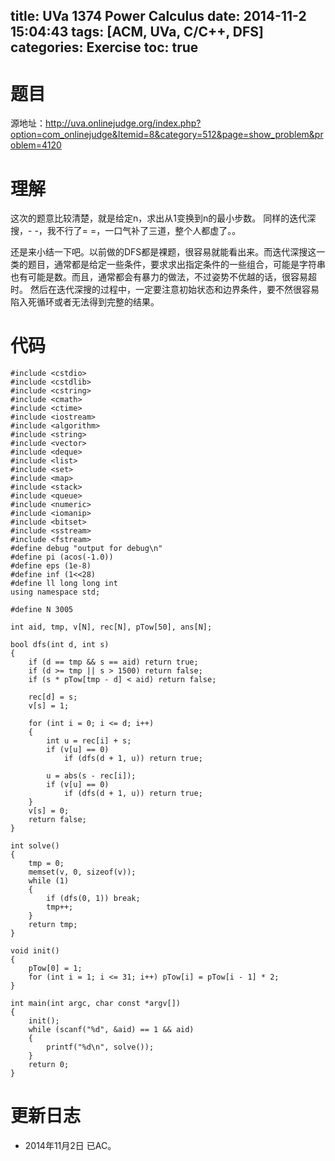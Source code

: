 title: UVa 1374 Power Calculus
date: 2014-11-2 15:04:43
tags: [ACM, UVa, C/C++, DFS]
categories: Exercise
toc: true
---
# 题目	
源地址：http://uva.onlinejudge.org/index.php?option=com_onlinejudge&Itemid=8&category=512&page=show_problem&problem=4120

# 理解
这次的题意比较清楚，就是给定n，求出从1变换到n的最小步数。
同样的迭代深搜，- -，我不行了= =，一口气补了三道，整个人都虚了。。

还是来小结一下吧。以前做的DFS都是裸题，很容易就能看出来。而迭代深搜这一类的题目，通常都是给定一些条件，要求求出指定条件的一些组合，可能是字符串也有可能是数。而且，通常都会有暴力的做法，不过姿势不优越的话，很容易超时。
然后在迭代深搜的过程中，一定要注意初始状态和边界条件，要不然很容易陷入死循环或者无法得到完整的结果。

<!-- more -->

# 代码
```
#include <cstdio>
#include <cstdlib>
#include <cstring>
#include <cmath>
#include <ctime>
#include <iostream>
#include <algorithm>
#include <string>
#include <vector>
#include <deque>
#include <list>
#include <set>
#include <map>
#include <stack>
#include <queue>
#include <numeric>
#include <iomanip>
#include <bitset>
#include <sstream>
#include <fstream>
#define debug "output for debug\n"
#define pi (acos(-1.0))
#define eps (1e-8)
#define inf (1<<28)
#define ll long long int
using namespace std;

#define N 3005

int aid, tmp, v[N], rec[N], pTow[50], ans[N];

bool dfs(int d, int s)
{
    if (d == tmp && s == aid) return true;
    if (d >= tmp || s > 1500) return false;
    if (s * pTow[tmp - d] < aid) return false;

    rec[d] = s;
    v[s] = 1;

    for (int i = 0; i <= d; i++)
    {
        int u = rec[i] + s;
        if (v[u] == 0)
            if (dfs(d + 1, u)) return true;

        u = abs(s - rec[i]);
        if (v[u] == 0)
            if (dfs(d + 1, u)) return true;
    }
    v[s] = 0;
    return false;
}

int solve()
{
    tmp = 0;
    memset(v, 0, sizeof(v));
    while (1)
    {
        if (dfs(0, 1)) break;
        tmp++;
    }
    return tmp;
}

void init()
{
    pTow[0] = 1;
    for (int i = 1; i <= 31; i++) pTow[i] = pTow[i - 1] * 2;
}

int main(int argc, char const *argv[])
{
    init();
    while (scanf("%d", &aid) == 1 && aid)
    {
        printf("%d\n", solve());
    }
    return 0;
}
```

# 更新日志
- 2014年11月2日 已AC。